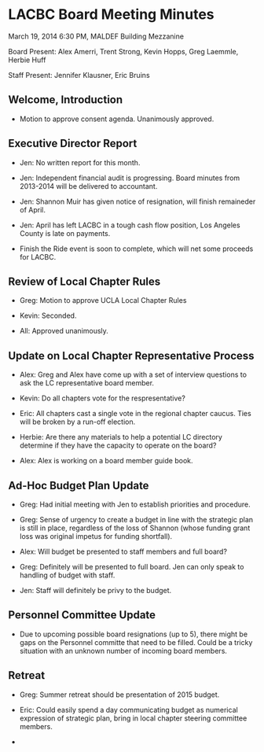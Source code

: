 LACBC Board Meeting Minutes
===========================

March 19, 2014
6:30 PM, MALDEF Building Mezzanine

Board Present: Alex Amerri, Trent Strong, Kevin Hopps, Greg Laemmle, Herbie Huff

Staff Present: Jennifer Klausner, Eric Bruins

## Welcome, Introduction

- Motion to approve consent agenda.  Unanimously approved.

## Executive Director Report

- Jen: No written report for this month.

- Jen: Independent financial audit is progressing.  Board minutes from 2013-2014 will be delivered to accountant.

- Jen: Shannon Muir has given notice of resignation, will finish remaineder of April.

- Jen: April has left LACBC in a tough cash flow position, Los Angeles County is late on payments.

- Finish the Ride event is soon to complete, which will net some proceeds for LACBC.

## Review of Local Chapter Rules

- Greg: Motion to approve UCLA Local Chapter Rules

- Kevin: Seconded.

- All: Approved unanimously.

## Update on Local Chapter Representative Process

- Alex:  Greg and Alex have come up with a set of interview questions to ask the LC representative board member.

- Kevin: Do all chapters vote for the respresentative?

- Eric: All chapters cast a single vote in the regional chapter caucus.  Ties will be broken by a run-off election.

- Herbie: Are there any materials to help a potential LC directory determine if they have the capacity to operate on the board?

- Alex: Alex is working on a board member guide book.

## Ad-Hoc Budget Plan Update

- Greg: Had initial meeting with Jen to establish priorities and procedure.

- Greg: Sense of urgency to create a budget in line with the strategic plan is still in place, regardless of the loss of Shannon (whose funding grant loss was original impetus for funding shortfall).

- Alex: Will budget be presented to staff members and full board?

- Greg: Definitely will be presented to full board.  Jen can only speak to handling of budget with staff.

- Jen: Staff will definitely be privy to the budget.


## Personnel Committee Update

- Due to upcoming possible board resignations (up to 5), there might be gaps on the Personnel committe that need to be filled.  Could be a tricky situation with an unknown number of incoming board members.

## Retreat

- Greg: Summer retreat should be presentation of 2015 budget.

- Eric: Could easily spend a day communicating budget as numerical expression of strategic plan, bring in local chapter steering committee members.

-
